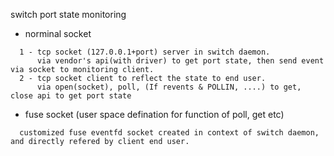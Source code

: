 switch port state monitoring   
- norminal socket
```
  1 - tcp socket (127.0.0.1+port) server in switch daemon.
      via vendor's api(with driver) to get port state, then send event via socket to monitoring client.  
  2 - tcp socket client to reflect the state to end user.
      via open(socket), poll, (If revents & POLLIN, ....) to get, close api to get port state

```

- fuse socket (user space defination for function of poll, get etc)  
```
  customized fuse eventfd socket created in context of switch daemon, and directly refered by client end user.

```

